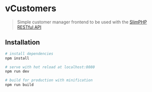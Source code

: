 # vCustomers

> Simple customer manager frontend to be used with the [SlimPHP RESTful API](https://github.com/pandeyaditya/slimrestapi)

## Installation

``` bash
# install dependencies
npm install

# serve with hot reload at localhost:8080
npm run dev

# build for production with minification
npm run build
```

